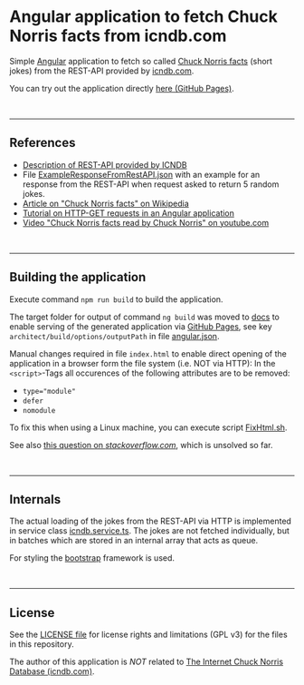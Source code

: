# Angular application to fetch Chuck Norris facts from icndb.com #

Simple [Angular](https://angular.io) application to fetch so called [Chuck Norris facts](https://en.wikipedia.org/wiki/Chuck_Norris_facts) (short jokes)
from the REST-API provided by [icndb.com](http://www.icndb.com/).

You can try out the application directly [here (GitHub Pages)](https://mdecker-mobilecomputing.github.io/Angular_ChuckNorrisFacts/).

<br>

----
## References ##

* [Description of REST-API provided by ICNDB](http://www.icndb.com/api/)
* File [ExampleResponseFromRestAPI.json](./ExampleResponseFromRestAPI.json) with an example for an response from the
  REST-API when request asked to return 5 random jokes.
* [Article on "Chuck Norris facts" on Wikipedia](https://en.wikipedia.org/wiki/Chuck_Norris_facts)
* [Tutorial on HTTP-GET requests in an Angular application](https://www.ahmedbouchefra.com/angular/angular-9-8-example-import-httpclientmodule-and-send-http-ajax-requests/)
* [Video "Chuck Norris facts read by Chuck Norris" on youtube.com](https://www.youtube.com/watch?v=kQmPMZeN7JQ)

<br>

----
## Building the application ##

Execute command `npm run build` to build the application.

The target folder for output of command `ng build` was moved to [docs](docs/) to enable serving of the generated application via [GitHub Pages](https://pages.github.com/), see key `architect/build/options/outputPath` in file [angular.json](angular.json).

Manual changes required in file `index.html` to enable direct opening of the application in a browser form the file system (i.e. NOT via HTTP): In the `<script>`-Tags all occurences of the following attributes are to be removed:
* `type="module"`
* `defer`
* `nomodule`

To fix this when using a Linux machine, you can execute script [FixHtml.sh](./FixHtml.sh).

See also [this question on *stackoverflow.com*](https://stackoverflow.com/questions/58587692/how-to-remove-defer-nomodule-from-the-index-html-on-angular-build), which is unsolved so far.

<br>

----
## Internals ##

The actual loading of the jokes from the REST-API via HTTP is implemented in service class [icndb.service.ts](src/app/icndb.service.ts).
The jokes are not fetched individually, but in batches which are stored in an internal array that acts as queue.

For styling the [bootstrap](https://getbootstrap.com) framework is used.

<br>

----
## License ##

See the [LICENSE file](LICENSE.md) for license rights and limitations (GPL v3) for the files in this repository.

The author of this application is *NOT* related to [The Internet Chuck Norris Database (icndb.com)](http://www.icndb.com/).
